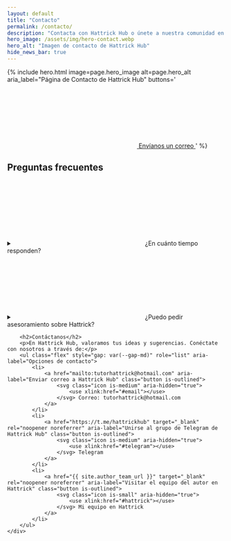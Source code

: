 ```yaml
---
layout: default
title: "Contacto"
permalink: /contacto/
description: "Contacta con Hattrick Hub o únete a nuestra comunidad en Telegram y por Correo."
hero_image: /assets/img/hero-contact.webp
hero_alt: "Imagen de contacto de Hattrick Hub"
hide_news_bar: true
---
```


{% include hero.html
   image=page.hero_image
   alt=page.hero_alt
   aria_label="Página de Contacto de Hattrick Hub"
   buttons='
       <a href="mailto:tutorhattrick@hotmail.com" class="button is-primary" aria-label="Enviar un correo a Hattrick Hub">
           <svg class="icon is-small" aria-hidden="true">
               <use xlink:href="#email"></use>
           </svg> Envíanos un correo
       </a>'
%}

<section class="section section-1" role="region" aria-label="Contacto y Preguntas Frecuentes">
    <div class="container content">
        <h1>Preguntas frecuentes</h1>
        <details class="box" id="faq-1" aria-describedby="faq-1-content">
            <summary class="title is-3">
                <svg class="icon is-small" aria-hidden="true">
                    <use xlink:href="#chevron-right"></use>
                </svg>
                ¿En cuánto tiempo responden?
            </summary>
            <p id="faq-1-content">Respondemos en menos de 24 horas. Revisa tu carpeta de spam si no ves nuestra respuesta.</p>
        </details>
        <details class="box" id="faq-2" aria-describedby="faq-2-content">
            <summary class="title is-3">
                <svg class="icon is-small" aria-hidden="true">
                    <use xlink:href="#chevron-right"></use>
                </svg>
                ¿Puedo pedir asesoramiento sobre Hattrick?
            </summary>
            <p id="faq-2-content">¡Sí! Ofrecemos ayuda con estrategias y tácticas. Escríbenos por correo o Telegram.</p>
        </details>

        <h2>Contáctanos</h2>
        <p>En Hattrick Hub, valoramos tus ideas y sugerencias. Conéctate con nosotros a través de:</p>
        <ul class="flex" style="gap: var(--gap-md)" role="list" aria-label="Opciones de contacto">
            <li>
                <a href="mailto:tutorhattrick@hotmail.com" aria-label="Enviar correo a Hattrick Hub" class="button is-outlined">
                    <svg class="icon is-medium" aria-hidden="true">
                        <use xlink:href="#email"></use>
                    </svg> Correo: tutorhattrick@hotmail.com
                </a>
            </li>
            <li>
                <a href="https://t.me/hattrickhub" target="_blank" rel="noopener noreferrer" aria-label="Unirse al grupo de Telegram de Hattrick Hub" class="button is-outlined">
                    <svg class="icon is-medium" aria-hidden="true">
                        <use xlink:href="#telegram"></use>
                    </svg> Telegram
                </a>
            </li>
            <li>
                <a href="{{ site.author_team_url }}" target="_blank" rel="noopener noreferrer" aria-label="Visitar el equipo del autor en Hattrick" class="button is-outlined">
                    <svg class="icon is-small" aria-hidden="true">
                        <use xlink:href="#hattrick"></use>
                    </svg> Mi equipo en Hattrick
                </a>
            </li>
        </ul>
    </div>

</section>
